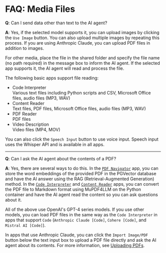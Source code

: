 # FAQ: Media Files

**Q**: Can I send data other than text to the AI agent?

**A**: Yes, if the selected model supports it, you can upload images by clicking the `Use Image` button. You can also upload multiple images by repeating this process. If you are using Anthropic Claude, you can upload PDF files in addition to images.

For other media, place the file in the shared folder and specify the file name (no path required) in the message box to inform the AI agent. If the selected app supports it, the AI agent will read and process the file.

The following basic apps support file reading:

- Code Interpreter<br />Various text files including Python scripts and CSV, Microsoft Office files, audio files (MP3, WAV)
- Content Reader<br />Text files, PDF files, Microsoft Office files, audio files (MP3, WAV)
- PDF Reader<br />PDF files
- Video Description<br />Video files (MP4, MOV)

You can also click the `Speech Input` button to use voice input. Speech input uses the Whisper API and is available in all apps.

---

**Q**: Can I ask the AI agent about the contents of a PDF?

**A**: Yes, there are several ways to do this. In the [`PDF Navigator`](./basic-apps?id=pdf-navigator) app, you can store the word embeddings of the provided PDF in the PGVector database and have the AI answer using the RAG (Retrieval-Augmented Generation) method. In the [`Code Interpreter`](./basic-apps?id=code-interpreter) and [`Content Reader`](./basic-apps?id=content-reader) apps, you can convert the PDF file to Markdown format using MuPDF4LLM on the Python container and have the AI agent read the content so you can ask questions about it.

All of the above use OpenAI's GPT-4 series models. If you use other models, you can load PDF files in the same way as the `Code Interpreter` in apps that support `Code` (`Anthropic Claude [Code]`, `Cohere [Code]`, and `Mistral AI [Code]`).

In apps that use Anthropic Claude, you can click the `Import Image/PDF` button below the text input box to upload a PDF file directly and ask the AI agent about its contents. For more information, see [Uploading PDFs](./message-input?id=uploading-pdfs).

